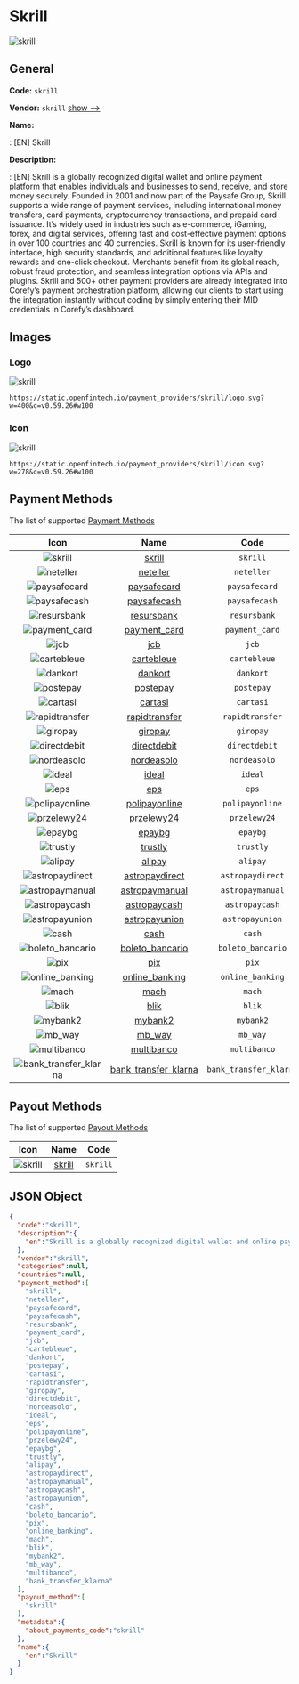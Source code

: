 
# Skrill 
![skrill](https://static.openfintech.io/payment_providers/skrill/logo.svg?w=400&c=v0.59.26#w100)  

## General 
 
**Code:** `skrill` 
 
**Vendor:** `skrill` [show -->](/vendors/skrill/) 
 
**Name:** 
 
:	[EN] Skrill 
 
**Description:** 
 
: [EN] Skrill is a globally recognized digital wallet and online payment platform that enables individuals and businesses to send, receive, and store money securely. Founded in 2001 and now part of the Paysafe Group, Skrill supports a wide range of payment services, including international money transfers, card payments, cryptocurrency transactions, and prepaid card issuance. It’s widely used in industries such as e-commerce, iGaming, forex, and digital services, offering fast and cost-effective payment options in over 100 countries and 40 currencies. Skrill is known for its user-friendly interface, high security standards, and additional features like loyalty rewards and one-click checkout. Merchants benefit from its global reach, robust fraud protection, and seamless integration options via APIs and plugins. Skrill and 500+ other payment providers are already integrated into Corefy’s payment orchestration platform, allowing our clients to start using the integration instantly without coding by simply entering their MID credentials in Corefy’s dashboard. 
 

## Images 

### Logo 
 
![skrill](https://static.openfintech.io/payment_providers/skrill/logo.svg?w=400&c=v0.59.26#w100)  

```
https://static.openfintech.io/payment_providers/skrill/logo.svg?w=400&c=v0.59.26#w100
```  

### Icon 
 
![skrill](https://static.openfintech.io/payment_providers/skrill/icon.svg?w=278&c=v0.59.26#w100)  

```
https://static.openfintech.io/payment_providers/skrill/icon.svg?w=278&c=v0.59.26#w100
```  

## Payment Methods 
 
The list of supported [Payment Methods](/payment-methods/) 

|Icon|Name|Code| 
|:---:|:---:|:---:| 
|![skrill](https://static.openfintech.io/payment_methods/skrill/icon.svg?w=278&c=v0.59.26#w100) |[skrill](/payment-methods/skrill/)|`skrill`| 
|![neteller](https://static.openfintech.io/payment_methods/neteller/icon.png?w=278&c=v0.59.26#w100) |[neteller](/payment-methods/neteller/)|`neteller`| 
|![paysafecard](https://static.openfintech.io/payment_methods/paysafecard/icon.svg?w=278&c=v0.59.26#w100) |[paysafecard](/payment-methods/paysafecard/)|`paysafecard`| 
|![paysafecash](https://static.openfintech.io/payment_methods/paysafecash/icon.svg?w=278&c=v0.59.26#w100) |[paysafecash](/payment-methods/paysafecash/)|`paysafecash`| 
|![resursbank](https://static.openfintech.io/payment_methods/resursbank/icon.svg?w=278&c=v0.59.26#w100) |[resursbank](/payment-methods/resursbank/)|`resursbank`| 
|![payment_card](https://static.openfintech.io/payment_methods/payment_card/icon.svg?w=278&c=v0.59.26#w100) |[payment_card](/payment-methods/payment_card/)|`payment_card`| 
|![jcb](https://static.openfintech.io/payment_methods/jcb/icon.png?w=278&c=v0.59.26#w100) |[jcb](/payment-methods/jcb/)|`jcb`| 
|![cartebleue](https://static.openfintech.io/payment_methods/cartebleue/icon.png?w=278&c=v0.59.26#w100) |[cartebleue](/payment-methods/cartebleue/)|`cartebleue`| 
|![dankort](https://static.openfintech.io/payment_methods/dankort/icon.png?w=278&c=v0.59.26#w100) |[dankort](/payment-methods/dankort/)|`dankort`| 
|![postepay](https://static.openfintech.io/payment_methods/postepay/icon.png?w=278&c=v0.59.26#w100) |[postepay](/payment-methods/postepay/)|`postepay`| 
|![cartasi](https://static.openfintech.io/payment_methods/cartasi/icon.png?w=278&c=v0.59.26#w100) |[cartasi](/payment-methods/cartasi/)|`cartasi`| 
|![rapidtransfer](https://static.openfintech.io/payment_methods/rapidtransfer/icon.png?w=278&c=v0.59.26#w100) |[rapidtransfer](/payment-methods/rapidtransfer/)|`rapidtransfer`| 
|![giropay](https://static.openfintech.io/payment_methods/giropay/icon.svg?w=278&c=v0.59.26#w100) |[giropay](/payment-methods/giropay/)|`giropay`| 
|![directdebit](https://static.openfintech.io/payment_methods/directdebit/icon.png?w=278&c=v0.59.26#w100) |[directdebit](/payment-methods/directdebit/)|`directdebit`| 
|![nordeasolo](https://static.openfintech.io/payment_methods/nordeasolo/icon.svg?w=278&c=v0.59.26#w100) |[nordeasolo](/payment-methods/nordeasolo/)|`nordeasolo`| 
|![ideal](https://static.openfintech.io/payment_methods/ideal/icon.svg?w=278&c=v0.59.26#w100) |[ideal](/payment-methods/ideal/)|`ideal`| 
|![eps](https://static.openfintech.io/payment_methods/eps/icon.png?w=278&c=v0.59.26#w100) |[eps](/payment-methods/eps/)|`eps`| 
|![polipayonline](https://static.openfintech.io/payment_methods/polipayonline/icon.png?w=278&c=v0.59.26#w100) |[polipayonline](/payment-methods/polipayonline/)|`polipayonline`| 
|![przelewy24](https://static.openfintech.io/payment_methods/przelewy24/icon.png?w=278&c=v0.59.26#w100) |[przelewy24](/payment-methods/przelewy24/)|`przelewy24`| 
|![epaybg](https://static.openfintech.io/payment_methods/epaybg/icon.svg?w=278&c=v0.59.26#w100) |[epaybg](/payment-methods/epaybg/)|`epaybg`| 
|![trustly](https://static.openfintech.io/payment_methods/trustly/icon.svg?w=278&c=v0.59.26#w100) |[trustly](/payment-methods/trustly/)|`trustly`| 
|![alipay](https://static.openfintech.io/payment_methods/alipay/icon.svg?w=278&c=v0.59.26#w100) |[alipay](/payment-methods/alipay/)|`alipay`| 
|![astropaydirect](https://static.openfintech.io/payment_methods/astropaydirect/icon.svg?w=278&c=v0.59.26#w100) |[astropaydirect](/payment-methods/astropaydirect/)|`astropaydirect`| 
|![astropaymanual](https://static.openfintech.io/payment_methods/astropaymanual/icon.svg?w=278&c=v0.59.26#w100) |[astropaymanual](/payment-methods/astropaymanual/)|`astropaymanual`| 
|![astropaycash](https://static.openfintech.io/payment_methods/astropaycash/icon.svg?w=278&c=v0.59.26#w100) |[astropaycash](/payment-methods/astropaycash/)|`astropaycash`| 
|![astropayunion](https://static.openfintech.io/payment_methods/astropayunion/icon.svg?w=278&c=v0.59.26#w100) |[astropayunion](/payment-methods/astropayunion/)|`astropayunion`| 
|![cash](https://static.openfintech.io/payment_methods/cash/icon.png?w=278&c=v0.59.26#w100) |[cash](/payment-methods/cash/)|`cash`| 
|![boleto_bancario](https://static.openfintech.io/payment_methods/boleto_bancario/icon.png?w=278&c=v0.59.26#w100) |[boleto_bancario](/payment-methods/boleto_bancario/)|`boleto_bancario`| 
|![pix](https://static.openfintech.io/payment_methods/pix/icon.svg?w=278&c=v0.59.26#w100) |[pix](/payment-methods/pix/)|`pix`| 
|![online_banking](https://static.openfintech.io/payment_methods/online_banking/icon.svg?w=278&c=v0.59.26#w100) |[online_banking](/payment-methods/online_banking/)|`online_banking`| 
|![mach](https://static.openfintech.io/payment_methods/mach/icon.png?w=278&c=v0.59.26#w100) |[mach](/payment-methods/mach/)|`mach`| 
|![blik](https://static.openfintech.io/payment_methods/blik/icon.png?w=278&c=v0.59.26#w100) |[blik](/payment-methods/blik/)|`blik`| 
|![mybank2](https://static.openfintech.io/payment_methods/mybank2/icon.png?w=278&c=v0.59.26#w100) |[mybank2](/payment-methods/mybank2/)|`mybank2`| 
|![mb_way](https://static.openfintech.io/payment_methods/mb_way/icon.svg?w=278&c=v0.59.26#w100) |[mb_way](/payment-methods/mb_way/)|`mb_way`| 
|![multibanco](https://static.openfintech.io/payment_methods/multibanco/icon.png?w=278&c=v0.59.26#w100) |[multibanco](/payment-methods/multibanco/)|`multibanco`| 
|![bank_transfer_klarna](https://static.openfintech.io/payment_methods/bank_transfer_klarna/icon.svg?w=278&c=v0.59.26#w100) |[bank_transfer_klarna](/payment-methods/bank_transfer_klarna/)|`bank_transfer_klarna`| 
 

## Payout Methods 
 
The list of supported [Payout Methods](/payout-methods/) 

|Icon|Name|Code| 
|:---:|:---:|:---:| 
|![skrill](https://static.openfintech.io/payout_methods/skrill/icon.svg?w=278&c=v0.59.26#w40) |[skrill](payout-methodsskrill/)|`skrill`| 
 

## JSON Object 

```json
{
  "code":"skrill",
  "description":{
    "en":"Skrill is a globally recognized digital wallet and online payment platform that enables individuals and businesses to send, receive, and store money securely. Founded in 2001 and now part of the Paysafe Group, Skrill supports a wide range of payment services, including international money transfers, card payments, cryptocurrency transactions, and prepaid card issuance. It\u2019s widely used in industries such as e-commerce, iGaming, forex, and digital services, offering fast and cost-effective payment options in over 100 countries and 40 currencies. Skrill is known for its user-friendly interface, high security standards, and additional features like loyalty rewards and one-click checkout. Merchants benefit from its global reach, robust fraud protection, and seamless integration options via APIs and plugins. Skrill and 500+ other payment providers are already integrated into Corefy\u2019s payment orchestration platform, allowing our clients to start using the integration instantly without coding by simply entering their MID credentials in Corefy\u2019s dashboard."
  },
  "vendor":"skrill",
  "categories":null,
  "countries":null,
  "payment_method":[
    "skrill",
    "neteller",
    "paysafecard",
    "paysafecash",
    "resursbank",
    "payment_card",
    "jcb",
    "cartebleue",
    "dankort",
    "postepay",
    "cartasi",
    "rapidtransfer",
    "giropay",
    "directdebit",
    "nordeasolo",
    "ideal",
    "eps",
    "polipayonline",
    "przelewy24",
    "epaybg",
    "trustly",
    "alipay",
    "astropaydirect",
    "astropaymanual",
    "astropaycash",
    "astropayunion",
    "cash",
    "boleto_bancario",
    "pix",
    "online_banking",
    "mach",
    "blik",
    "mybank2",
    "mb_way",
    "multibanco",
    "bank_transfer_klarna"
  ],
  "payout_method":[
    "skrill"
  ],
  "metadata":{
    "about_payments_code":"skrill"
  },
  "name":{
    "en":"Skrill"
  }
}
```  
